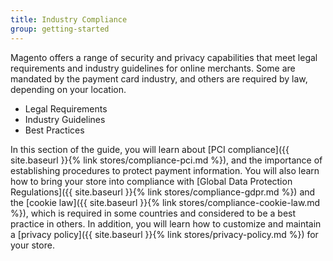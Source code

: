 ```yaml
---
title: Industry Compliance
group: getting-started
---
```


Magento offers a range of security and privacy capabilities that meet legal requirements and industry guidelines for online merchants. Some are mandated by the payment card industry, and others are required by law, depending on your location.

- Legal Requirements
- Industry Guidelines
- Best Practices

In this section of the guide, you will learn about [PCI compliance]({{ site.baseurl }}{% link stores/compliance-pci.md %}), and the importance of establishing procedures to protect payment information. You will also learn how to bring your store into compliance with [Global Data Protection Regulations]({{ site.baseurl }}{% link stores/compliance-gdpr.md %}) and the [cookie law]({{ site.baseurl }}{% link stores/compliance-cookie-law.md %}), which is required in some countries and considered to be a best practice in others. In addition, you will learn how to customize and maintain a [privacy policy]({{ site.baseurl }}{% link stores/privacy-policy.md %}) for your store.
